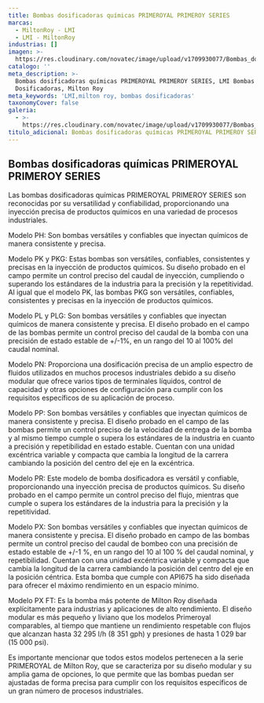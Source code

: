 ```yaml
---
title: Bombas dosificadoras químicas PRIMEROYAL PRIMEROY SERIES
marcas:
  - MiltonRoy - LMI
  - LMI - MiltonRoy
industrias: []
imagen: >-
  https://res.cloudinary.com/novatec/image/upload/v1709930077/Bombas_dosificadoras_qu%C3%ADmicas_PRIMEROYAL_PRIMEROY_SERIES_lskwlm.png
catalogo: ''
meta_description: >-
  Bombas dosificadoras químicas PRIMEROYAL PRIMEROY SERIES, LMI Bombas
  Dosificadoras, Milton Roy
meta_keywords: 'LMI,milton roy, bombas dosificadoras'
taxonomyCover: false
galeria:
  - >-
    https://res.cloudinary.com/novatec/image/upload/v1709930077/Bombas_dosificadoras_qu%C3%ADmicas_PRIMEROYAL_PRIMEROY_SERIES_lskwlm.png
titulo_adicional: Bombas dosificadoras químicas PRIMEROYAL PRIMEROY SERIES
---
```


## **Bombas dosificadoras químicas PRIMEROYAL PRIMEROY SERIES**

Las bombas dosificadoras químicas PRIMEROYAL PRIMEROY SERIES son reconocidas por su versatilidad y confiabilidad, proporcionando una inyección precisa de productos químicos en una variedad de procesos industriales. 

Modelo PH: Son bombas versátiles y confiables que inyectan químicos de manera consistente y precisa.

Modelo PK y PKG: Estas bombas son versátiles, confiables, consistentes y precisas en la inyección de productos químicos. Su diseño probado en el campo permite un control preciso del caudal de inyección, cumpliendo o superando los estándares de la industria para la precisión y la repetitividad. Al igual que el modelo PK, las bombas PKG son versátiles, confiables, consistentes y precisas en la inyección de productos químicos.

Modelo PL y PLG: Son bombas versátiles y confiables que inyectan químicos de manera consistente y precisa. El diseño probado en el campo de las bombas permite un control preciso del caudal de la bomba con una precisión de estado estable de +/-1%, en un rango del 10 al 100% del caudal nominal.

Modelo PN: Proporciona una dosificación precisa de un amplio espectro de fluidos utilizados en muchos procesos industriales debido a su diseño modular que ofrece varios tipos de terminales líquidos, control de capacidad y otras opciones de configuración para cumplir con los requisitos específicos de su aplicación de proceso.

Modelo PP: Son bombas versátiles y confiables que inyectan químicos de manera consistente y precisa. El diseño probado en el campo de las bombas permite un control preciso de la velocidad de entrega de la bomba y al mismo tiempo cumple o supera los estándares de la industria en cuanto a precisión y repetibilidad en estado estable. Cuentan con una unidad excéntrica variable y compacta que cambia la longitud de la carrera cambiando la posición del centro del eje en la excéntrica.

Modelo PR: Este modelo de bomba dosificadora es versátil y confiable, proporcionando una inyección precisa de productos químicos. Su diseño probado en el campo permite un control preciso del flujo, mientras que cumple o supera los estándares de la industria para la precisión y la repetitividad.

Modelo PX: Son bombas versátiles y confiables que inyectan químicos de manera consistente y precisa. El diseño probado en campo de las bombas permite un control preciso del caudal de bombeo con una precisión de estado estable de +/-1 %, en un rango del 10 al 100 % del caudal nominal, y repetibilidad. Cuentan con una unidad excéntrica variable y compacta que cambia la longitud de la carrera cambiando la posición del centro del eje en la posición céntrica. Esta bomba que cumple con API675 ha sido diseñada para ofrecer el máximo rendimiento en un espacio mínimo.

Modelo PX FT: Es la bomba más potente de Milton Roy diseñada explícitamente para industrias y aplicaciones de alto rendimiento. El diseño modular es más pequeño y liviano que los modelos Primeroyal comparables, al tiempo que mantiene un rendimiento respetable con flujos que alcanzan hasta 32 295 l/h (8 351 gph) y presiones de hasta 1 029 bar (15 000 psi).

Es importante mencionar que todos estos modelos pertenecen a la serie PRIMEROYAL de Milton Roy, que se caracteriza por su diseño modular y su amplia gama de opciones, lo que permite que las bombas puedan ser ajustadas de forma precisa para cumplir con los requisitos específicos de un gran número de procesos industriales.
